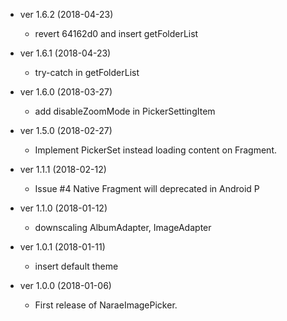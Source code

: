 * ver 1.6.2 (2018-04-23)
  * revert 64162d0 and insert getFolderList

* ver 1.6.1 (2018-04-23)
  * try-catch in getFolderList

* ver 1.6.0 (2018-03-27)
  * add disableZoomMode in PickerSettingItem

* ver 1.5.0 (2018-02-27)
  * Implement PickerSet instead loading content on Fragment.

* ver 1.1.1 (2018-02-12)
  * Issue #4 Native Fragment will deprecated in Android P

* ver 1.1.0 (2018-01-12)
  * downscaling AlbumAdapter, ImageAdapter

* ver 1.0.1 (2018-01-11)
  * insert default theme

* ver 1.0.0 (2018-01-06)
  * First release of NaraeImagePicker.